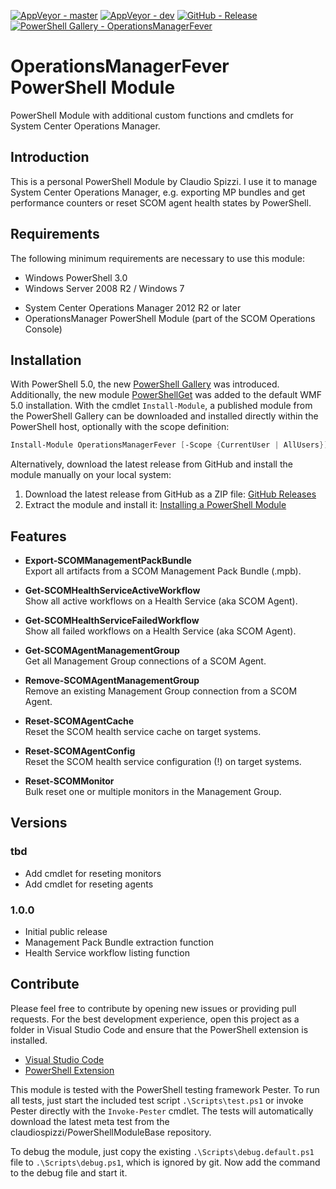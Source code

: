 [![AppVeyor - master](https://img.shields.io/appveyor/ci/claudiospizzi/OperationsManagerFever/master.svg)](https://ci.appveyor.com/project/claudiospizzi/OperationsManagerFever/branch/master)
[![AppVeyor - dev](https://img.shields.io/appveyor/ci/claudiospizzi/OperationsManagerFever/dev.svg)](https://ci.appveyor.com/project/claudiospizzi/OperationsManagerFever/branch/dev)
[![GitHub - Release](https://img.shields.io/github/release/claudiospizzi/OperationsManagerFever.svg)](https://github.com/claudiospizzi/OperationsManagerFever/releases)
[![PowerShell Gallery - OperationsManagerFever](https://img.shields.io/badge/PowerShell_Gallery-OperationsManagerFever-0072C6.svg)](https://www.powershellgallery.com/packages/OperationsManagerFever)


# OperationsManagerFever PowerShell Module

PowerShell Module with additional custom functions and cmdlets for System Center
Operations Manager.


## Introduction

This is a personal PowerShell Module by Claudio Spizzi. I use it to manage
System Center Operations Manager, e.g. exporting MP bundles and get performance
counters or reset SCOM agent health states by PowerShell.


## Requirements

The following minimum requirements are necessary to use this module:

* Windows PowerShell 3.0
* Windows Server 2008 R2 / Windows 7
- System Center Operations Manager 2012 R2 or later
- OperationsManager PowerShell Module (part of the SCOM Operations Console)


## Installation

With PowerShell 5.0, the new [PowerShell Gallery] was introduced. Additionally,
the new module [PowerShellGet] was added to the default WMF 5.0 installation.
With the cmdlet `Install-Module`, a published module from the PowerShell Gallery
can be downloaded and installed directly within the PowerShell host, optionally
with the scope definition:

```powershell
Install-Module OperationsManagerFever [-Scope {CurrentUser | AllUsers}]
```

Alternatively, download the latest release from GitHub and install the module
manually on your local system:

1. Download the latest release from GitHub as a ZIP file: [GitHub Releases]
2. Extract the module and install it: [Installing a PowerShell Module]


## Features

* **Export-SCOMManagementPackBundle**  
  Export all artifacts from a SCOM Management Pack Bundle (.mpb).

* **Get-SCOMHealthServiceActiveWorkflow**  
  Show all active workflows on a Health Service (aka SCOM Agent).

* **Get-SCOMHealthServiceFailedWorkflow**  
  Show all failed workflows on a Health Service (aka SCOM Agent).

* **Get-SCOMAgentManagementGroup**  
  Get all Management Group connections of a SCOM Agent.

* **Remove-SCOMAgentManagementGroup**  
  Remove an existing Management Group connection from a SCOM Agent.

* **Reset-SCOMAgentCache**  
  Reset the SCOM health service cache on target systems.

* **Reset-SCOMAgentConfig**  
  Reset the SCOM health service configuration (!) on target systems.

* **Reset-SCOMMonitor**  
  Bulk reset one or multiple monitors in the Management Group.


## Versions

### tbd

- Add cmdlet for reseting monitors
- Add cmdlet for reseting agents

### 1.0.0

- Initial public release
- Management Pack Bundle extraction function
- Health Service workflow listing function


## Contribute

Please feel free to contribute by opening new issues or providing pull requests.
For the best development experience, open this project as a folder in Visual
Studio Code and ensure that the PowerShell extension is installed.

* [Visual Studio Code]
* [PowerShell Extension]

This module is tested with the PowerShell testing framework Pester. To run all
tests, just start the included test script `.\Scripts\test.ps1` or invoke Pester
directly with the `Invoke-Pester` cmdlet. The tests will automatically download
the latest meta test from the claudiospizzi/PowerShellModuleBase repository.

To debug the module, just copy the existing `.\Scripts\debug.default.ps1` file
to `.\Scripts\debug.ps1`, which is ignored by git. Now add the command to the
debug file and start it.



[PowerShell Gallery]: https://www.powershellgallery.com/packages/OperationsManagerFever
[PowerShellGet]: https://technet.microsoft.com/en-us/library/dn807169.aspx

[GitHub Releases]: https://github.com/claudiospizzi/OperationsManagerFever/releases
[Installing a PowerShell Module]: https://msdn.microsoft.com/en-us/library/dd878350

[Visual Studio Code]: https://code.visualstudio.com/
[PowerShell Extension]: https://marketplace.visualstudio.com/items?itemName=ms-vscode.PowerShell
